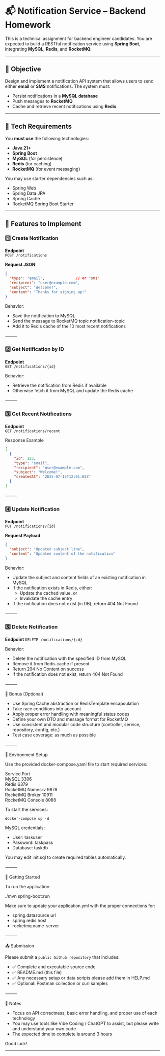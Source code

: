 # 📬 Notification Service – Backend HomeworkThis is a technical assignment for backend engineer candidates. You are expected to build a RESTful notification service using **Spring Boot**, integrating **MySQL**, **Redis**, and **RocketMQ**.---## 🎯 ObjectiveDesign and implement a notification API system that allows users to send either **email** or **SMS** notifications. The system must:- Persist notifications in a **MySQL database**- Push messages to **RocketMQ**- Cache and retrieve recent notifications using **Redis**---## 🧰 Tech RequirementsYou **must use** the following technologies:- **Java 21+**- **Spring Boot**- **MySQL** (for persistence)- **Redis** (for caching)- **RocketMQ** (for event messaging)You may use starter dependencies such as:- Spring Web- Spring Data JPA- Spring Cache- RocketMQ Spring Boot Starter---## 🔧 Features to Implement### 1️⃣ Create Notification**Endpoint**  `POST /notifications`**Request JSON**```json{  "type": "email",              // or "sms"  "recipient": "user@example.com",  "subject": "Welcome!",  "content": "Thanks for signing up!"}```Behavior:  - Save the notification to MySQL  - Send the message to RocketMQ topic notification-topic  - Add it to Redis cache of the 10 most recent notifications  ⸻### 2️⃣ Get Notification by ID**Endpoint**  `GET /notifications/{id}`Behavior:- Retrieve the notification from Redis if available- Otherwise fetch it from MySQL and update the Redis cache⸻### 3️⃣ Get Recent Notifications**Endpoint**  `GET /notifications/recent`Response Example```json[  {    "id": 123,    "type": "email",    "recipient": "user@example.com",    "subject": "Welcome!",    "createdAt": "2025-07-15T12:01:02Z"  }]```⸻### 4️⃣ Update Notification**Endpoint**  `PUT /notifications/{id}`**Request Payload**```json{  "subject": "Updated subject line",  "content": "Updated content of the notification"}```Behavior:- Update the subject and content fields of an existing notification in MySQL- If the notification exists in Redis, either:  - Update the cached value, or  - Invalidate the cache entry- If the notification does not exist (in DB), return 404 Not Found  ⸻### 5️⃣ Delete Notification**Endpoint**`DELETE /notifications/{id}`Behavior:- Delete the notification with the specified ID from MySQL- Remove it from Redis cache if present- Return 204 No Content on success- If the notification does not exist, return 404 Not Found⸻🧪 Bonus (Optional)  - Use Spring Cache abstraction or RedisTemplate encapsulation- Take race conditions into account- Apply proper error handling with meaningful status codes- Define your own DTO and message format for RocketMQ- Use consistent and modular code structure (controller, service, repository, config, etc.)- Test case coverage: as much as possible⸻🐳 Environment SetupUse the provided docker-compose.yaml file to start required services:Service	Port  MySQL	3306  Redis	6379  RocketMQ Namesrv	9876  RocketMQ Broker	10911  RocketMQ Console	8088  To start the services:```commandlinedocker-compose up -d```MySQL credentials:- User: taskuser- Password: taskpass- Database: taskdbYou may edit init.sql to create required tables automatically.⸻🚀 Getting StartedTo run the application:./mvn spring-boot:runMake sure to update your application.yml with the proper connections for:- spring.datasource.url- spring.redis.host- rocketmq.name-server⸻📤 SubmissionPlease submit a `public Github repository` that includes:- ✅ Complete and executable source code- ✅ README.md (this file)- ✅ Any necessary setup or data scripts please add them in HELP.md- ✅ Optional: Postman collection or curl samples  ⸻📌 Notes- Focus on API correctness, basic error handling, and proper use of each technology- You may use tools like Vibe Coding / ChatGPT to assist, but please write and understand your own code- The expected time to complete is around 3 hoursGood luck!---